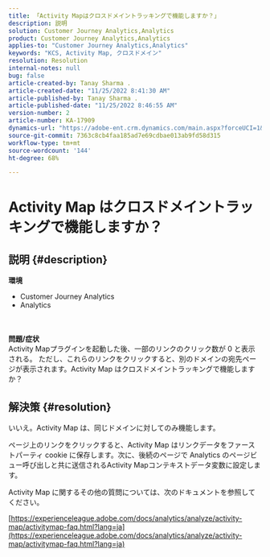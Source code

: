 ```yaml
---
title: 「Activity Mapはクロスドメイントラッキングで機能しますか？」
description: 説明
solution: Customer Journey Analytics,Analytics
product: Customer Journey Analytics,Analytics
applies-to: "Customer Journey Analytics,Analytics"
keywords: "KCS, Activity Map, クロスドメイン"
resolution: Resolution
internal-notes: null
bug: false
article-created-by: Tanay Sharma .
article-created-date: "11/25/2022 8:41:30 AM"
article-published-by: Tanay Sharma .
article-published-date: "11/25/2022 8:46:55 AM"
version-number: 2
article-number: KA-17909
dynamics-url: "https://adobe-ent.crm.dynamics.com/main.aspx?forceUCI=1&pagetype=entityrecord&etn=knowledgearticle&id=fc907bf3-9c6c-ed11-9561-6045bd006e5a"
source-git-commit: 7363c8cb4faa185ad7e69cdbae013ab9fd58d315
workflow-type: tm+mt
source-wordcount: '144'
ht-degree: 68%

---
```


# Activity Map はクロスドメイントラッキングで機能しますか？

## 説明 {#description}

<b>環境</b>
- Customer Journey Analytics
- Analytics

<br> <br><b>問題/症状</b><br>Activity Mapプラグインを起動した後、一部のリンクのクリック数が 0 と表示される。 ただし、これらのリンクをクリックすると、別のドメインの宛先ページが表示されます。Activity Map はクロスドメイントラッキングで機能しますか？<br>

## 解決策 {#resolution}


いいえ。Activity Map は、同じドメインに対してのみ機能します。

ページ上のリンクをクリックすると、Activity Map はリンクデータをファーストパーティ cookie に保存します。次に、後続のページで Analytics のページビュー呼び出しと共に送信されるActivity Mapコンテキストデータ変数に設定します。

Activity Map に関するその他の質問については、次のドキュメントを参照してください。

[https://experienceleague.adobe.com/docs/analytics/analyze/activity-map/activitymap-faq.html?lang=ja](https://experienceleague.adobe.com/docs/analytics/analyze/activity-map/activitymap-faq.html?lang=ja)


